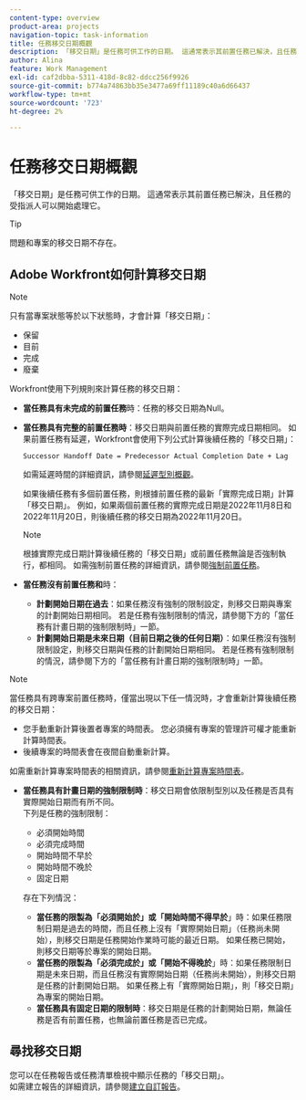 ```yaml
---
content-type: overview
product-area: projects
navigation-topic: task-information
title: 任務移交日期概觀
description: 「移交日期」是任務可供工作的日期。 這通常表示其前置任務已解決，且任務的受指派人可以開始處理它。
author: Alina
feature: Work Management
exl-id: caf2dbba-5311-418d-8c82-ddcc256f9926
source-git-commit: b774a74863bb35e3477a69ff11189c40a6d66437
workflow-type: tm+mt
source-wordcount: '723'
ht-degree: 2%

---
```


# 任務移交日期概觀

「移交日期」是任務可供工作的日期。 這通常表示其前置任務已解決，且任務的受指派人可以開始處理它。

>[!TIP]
>
>問題和專案的移交日期不存在。

## Adobe Workfront如何計算移交日期

>[!NOTE]
>
>只有當專案狀態等於以下狀態時，才會計算「移交日期」：
>
>* 保留
>* 目前
>* 完成
>* 廢棄
>

Workfront使用下列規則來計算任務的移交日期：

* **當任務具有未完成的前置任務**&#x200B;時：任務的移交日期為Null。
* **當任務具有完整的前置任務時**：移交日期與前置任務的實際完成日期相同。 如果前置任務有延遲，Workfront會使用下列公式計算後續任務的「移交日期」：

  `Successor Handoff Date = Predecessor Actual Completion Date + Lag`

  如需延遲時間的詳細資訊，請參閱[延遲型別概觀](../use-prdcssrs/lag-types.md)。

  如果後續任務有多個前置任務，則根據前置任務的最新「實際完成日期」計算「移交日期」。 例如，如果兩個前置任務的實際完成日期是2022年11月8日和2022年11月20日，則後續任務的移交日期為2022年11月20日。

  >[!NOTE]
  >
  >   根據實際完成日期計算後續任務的「移交日期」或前置任務無論是否強制執行，都相同。 如需強制前置任務的詳細資訊，請參閱[強制前置任務](../use-prdcssrs/enforced-predecessors.md)。


* **當任務沒有前置任務和**&#x200B;時：

   * **計劃開始日期在過去**：如果任務沒有強制的限制設定，則移交日期與專案的計劃開始日期相同。 若是任務有強制限制的情況，請參閱下方的「當任務有計畫日期的強制限制時」一節。
   * **計劃開始日期是未來日期（目前日期之後的任何日期）**：如果任務沒有強制限制設定，則移交日期與任務的計劃開始日期相同。 若是任務有強制限制的情況，請參閱下方的「當任務有計畫日期的強制限制時」一節。

>[!NOTE]
>
>當任務具有跨專案前置任務時，僅當出現以下任一情況時，才會重新計算後續任務的移交日期：
>
>* 您手動重新計算後置者專案的時間表。 您必須擁有專案的管理許可權才能重新計算時間表。
>* 後續專案的時間表會在夜間自動重新計算。
>
>如需重新計算專案時間表的相關資訊，請參閱[重新計算專案時間表](../../../manage-work/projects/manage-projects/recalculate-project-timeline.md)。

* **當任務具有計畫日期的強制限制時**：移交日期會依限制型別以及任務是否具有實際開始日期而有所不同。\
  下列是任務的強制限制：

   * 必須開始時間
   * 必須完成時間
   * 開始時間不早於
   * 開始時間不晚於
   * 固定日期

  存在下列情況：

   * **當任務的限製為「必須開始於」或「開始時間不得早於**」時：如果任務限制日期是過去的時間，而且任務上沒有「實際開始日期」（任務尚未開始），則移交日期是任務開始作業時可能的最近日期。 如果任務已開始，則移交日期等於專案的開始日期。
   * **當任務的限製為「必須完成於」或「開始不得晚於**」時：如果任務限制日期是未來日期，而且任務沒有實際開始日期（任務尚未開始），則移交日期是任務的計劃開始日期。 如果任務上有「實際開始日期」，則「移交日期」為專案的開始日期。
   * **當任務具有固定日期的限制時**：移交日期是任務的計劃開始日期，無論任務是否有前置任務，也無論前置任務是否已完成。

<!--these are old descriptions, edited by Anna As. on August 25, 2023 in this issue - https://experience.adobe.com/#/@adobeinternalworkfront/so:hub-Hub/workfront/issue/64c0032500018fabd4fc484167eb10dc/updates
   * When the task has a constraint of Must Start On or Start No Earlier Than, the Handoff Date is the Constraint date, unless there is an Actual Start Date on the task. If there is an Actual Start Date on the task, the Handoff Date is the Actual Completion Date of the predecessor.
   * When the task has a constraint of Must Finish On or Start No Later Than, the Handoff Date is always the Actual Completion Date of the predecessor, regardless of whether there is an Actual Start Date on the task or not. 
   * When the task has a constraint of Fixed Dates, the Handoff Date is the Planned Start Date of the task, regardless of whether it has a predecessor or not and regardless of whether the predecessor is completed or not.

-->

## 尋找移交日期

您可以在任務報告或任務清單檢視中顯示任務的「移交日期」。\
如需建立報告的詳細資訊，請參閱[建立自訂報告](../../../reports-and-dashboards/reports/creating-and-managing-reports/create-custom-report.md)。
